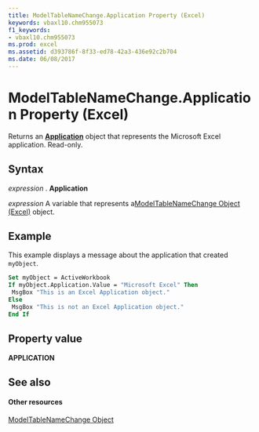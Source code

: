 ```yaml
---
title: ModelTableNameChange.Application Property (Excel)
keywords: vbaxl10.chm955073
f1_keywords:
- vbaxl10.chm955073
ms.prod: excel
ms.assetid: d393786f-8f33-ed78-42a3-436e92c2b704
ms.date: 06/08/2017
---
```



# ModelTableNameChange.Application Property (Excel)

Returns an **[Application](application-object-excel.md)** object that represents the Microsoft Excel application. Read-only.


## Syntax

 _expression_ . **Application**

 _expression_ A variable that represents a[ModelTableNameChange Object (Excel)](modeltablenamechange-object-excel.md) object.


## Example

This example displays a message about the application that created  `myObject`.


```vb
Set myObject = ActiveWorkbook 
If myObject.Application.Value = "Microsoft Excel" Then 
 MsgBox "This is an Excel Application object." 
Else 
 MsgBox "This is not an Excel Application object." 
End If
```


## Property value

 **APPLICATION**


## See also


#### Other resources



[ModelTableNameChange Object](modeltablenamechange-object-excel.md)


